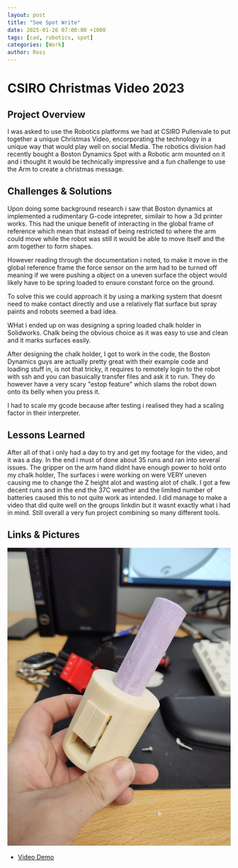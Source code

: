 ```yaml
---
layout: post
title: "See Spot Write"
date: 2025-01-26 07:00:00 +1000
tags: [cad, robotics, spot]
categories: [Work]
author: Ross
---
```

# CSIRO Christmas Video 2023

## Project Overview
I was asked to use the Robotics platforms we had at CSIRO Pullenvale to put together a unique Christmas Video, encorporating the technology in a unique way that would play well on social Media. The robotics division had recently bought a Boston Dynamics Spot with a Robotic arm mounted on it and i thought it would be technically impressive and a fun challenge to use the Arm to create a christmas message.


## Challenges & Solutions
Upon doing some background research i saw that Boston dynamics at implemented a rudimentary G-code intepreter, similair to how a 3d printer works. This had the unique benefit of interacting in the global frame of reference which mean that instead of being restricted to where the arm could move while the robot was still it would be able to move itself and the arm together to form shapes.

However reading through the documentation i noted, to make it move in the global reference frame the force sensor on the arm had to be turned off meaning if we were pushing a object on a uneven surface the object would likely have to be spring loaded to ensure constant force on the ground.

To solve this we could approach it by using a marking system that doesnt need to make contact directly and use a relatively flat surface but spray paints and robots seemed a bad idea. 

WHat i ended up on was designing a spring loaded chalk holder in Solidworks. Chalk being the obvious choice as it was easy to use and clean and it marks surfaces easily. 

After designing the chalk holder, I got to work in the code, the Boston Dynamics guys are actually pretty great with their example code and loading stuff in, is not that tricky, it requires to remotely login to the robot with ssh and you can basuically transfer files and ask it to run. They do however have a very scary "estop feature" which slams the robot down onto its belly when you press it. 

I had to scale my gcode because after testing i realised they had a scaling factor in their interpreter.


## Lessons Learned
After all of that i only had a day to try and get my footage for the video, and it was a day. In the end i must of done about 35 runs and ran into several issues. The gripper on the arm hand didnt have enough power to hold onto my chalk holder, The surfaces i were working on were VERY uneven causing me to change the Z height alot and wasting alot of chalk. I got a few decent runs and in the end the 37C  weather and the limited number of batteries caused this to not quite work as intended. I did manage to make a video that did quite well on the groups linkdin but it wasnt exactly what i had in mind. Still overall a very fun project combining so many different tools.

## Links & Pictures
 ![chalk holder](/assets/img/posts/chalk_holder.jpg)
- [Video Demo](https://www.linkedin.com/posts/navinda_well-done-csiro-robotics-csiros-data61-activity-7143799961690812417-YVQD) 

